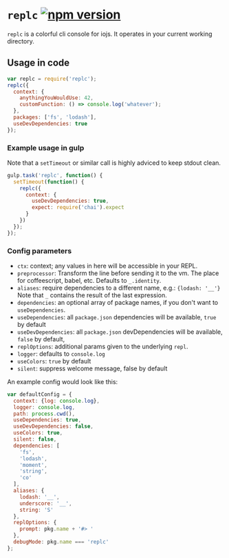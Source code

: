# `replc` [![npm version](https://badge.fury.io/js/replc.svg)](http://badge.fury.io/js/replc)

`replc` is a colorful cli console for iojs. It operates in your current working directory.

## Usage in code

```javascript
var replc = require('replc');
replc({
  context: {
    anythingYouWouldUse: 42,
    customFunction: () => console.log('whatever');
  },
  packages: ['fs', 'lodash'],
  useDevDependencies: true
});
```

### Example usage in gulp

Note that a `setTimeout` or similar call is highly adviced to keep stdout clean.

```javascript
gulp.task('replc', function() {
  setTimeout(function() {
    replc({
      context: {
        useDevDependencies: true,
        expect: require('chai').expect
      }
    })
  });
});
```

### Config parameters
- `ctx`: context; any values in here will be accessible in your REPL.
- `preprocessor`: Transform the line before sending it to the vm. The place for coffeescript, babel, etc. Defaults to `_.identity`.
- `aliases`: require dependencies to a different name, e.g.: `{lodash: '__'}` Note that `_` contains the result of the last expression.
- `dependencies`: an optional array of package names, if you don't want to `useDependencies`.
- `useDependencies`: all `package.json` dependencies will be available, `true` by default
- `useDevDependencies`: all `package.json` devDependencies will be available, `false` by default,
- `replOptions`: additional params given to the underlying `repl`.
- `logger`: defaults to `console.log`
- `useColors`: `true` by default
- `silent`: suppress welcome message, false by default

An example config would look like this:
```javascript
var defaultConfig = {
  context: {log: console.log},
  logger: console.log,
  path: process.cwd(),
  useDependencies: true,
  useDevDependencies: false,
  useColors: true,
  silent: false,
  dependencies: [
    'fs', 
    'lodash', 
    'moment', 
    'string', 
    'co'
  ],
  aliases: { 
    lodash: '__', 
    underscore: '__',
    string: 'S' 
  },
  replOptions: { 
    prompt: pkg.name + '#> ' 
  },
  debugMode: pkg.name === 'replc'
};
```

